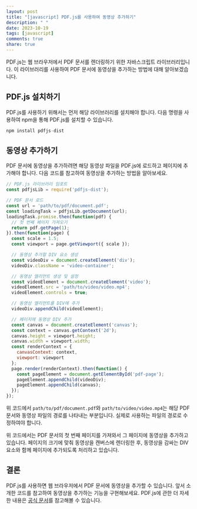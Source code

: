 ```yaml
---
layout: post
title: "[javascript] PDF.js를 사용하여 동영상 추가하기"
description: " "
date: 2023-10-19
tags: [javascript]
comments: true
share: true
---
```


PDF.js는 웹 브라우저에서 PDF 문서를 렌더링하기 위한 자바스크립트 라이브러리입니다. 이 라이브러리를 사용하여 PDF 문서에 동영상을 추가하는 방법에 대해 알아보겠습니다.

## PDF.js 설치하기

PDF.js를 사용하기 위해서는 먼저 해당 라이브러리를 설치해야 합니다. 다음 명령을 사용하여 npm을 통해 PDF.js를 설치할 수 있습니다.

```javascript
npm install pdfjs-dist
```

## 동영상 추가하기

PDF 문서에 동영상을 추가하려면 해당 동영상 파일을 PDF.js에 로드하고 페이지에 추가해야 합니다. 다음 코드를 참고하여 동영상을 추가하는 방법을 알아보세요.

```javascript
// PDF.js 라이브러리 임포트
const pdfjsLib = require('pdfjs-dist');

// PDF 문서 로드
const url = 'path/to/pdf/document.pdf';
const loadingTask = pdfjsLib.getDocument(url);
loadingTask.promise.then(function(pdf) {
  // 첫 번째 페이지 가져오기
  return pdf.getPage(1);
}).then(function(page) {
  const scale = 1.5;
  const viewport = page.getViewport({ scale });

  // 동영상 추가할 DIV 요소 생성
  const videoDiv = document.createElement('div');
  videoDiv.className = 'video-container';

  // 동영상 엘리먼트 생성 및 설정
  const videoElement = document.createElement('video');
  videoElement.src = 'path/to/video/video.mp4';
  videoElement.controls = true;

  // 동영상 엘리먼트를 DIV에 추가
  videoDiv.appendChild(videoElement);

  // 페이지에 동영상 DIV 추가
  const canvas = document.createElement('canvas');
  const context = canvas.getContext('2d');
  canvas.height = viewport.height;
  canvas.width = viewport.width;
  const renderContext = {
    canvasContext: context,
    viewport: viewport
  };
  page.render(renderContext).then(function() {
    const pageElement = document.getElementById('pdf-page');
    pageElement.appendChild(videoDiv);
    pageElement.appendChild(canvas);
  });
});
```

위 코드에서 `path/to/pdf/document.pdf`와 `path/to/video/video.mp4`는 해당 PDF 문서와 동영상 파일의 경로를 나타내는 부분입니다. 실제로 사용하는 파일의 경로로 수정하여야 합니다.

위 코드에서는 PDF 문서의 첫 번째 페이지를 가져와서 그 페이지에 동영상을 추가하고 있습니다. 페이지의 크기에 맞춰 동영상을 캔버스에 렌더링한 후, 동영상을 감싸는 DIV 요소와 함께 페이지에 추가되도록 처리하고 있습니다.

## 결론

PDF.js를 사용하면 웹 브라우저에서 PDF 문서에 동영상을 추가할 수 있습니다. 앞서 소개한 코드를 참고하여 동영상을 추가하는 기능을 구현해보세요. PDF.js에 관한 더 자세한 내용은 [공식 문서](https://mozilla.github.io/pdf.js/)를 참고해볼 수 있습니다.